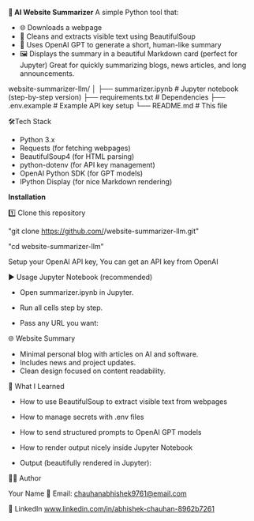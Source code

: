 **📝 AI Website Summarizer**
A simple Python tool that:
- 🌐 Downloads a webpage
- 🧹 Cleans and extracts visible text using BeautifulSoup
- 🤖 Uses OpenAI GPT to generate a short, human-like summary
- 🖼️ Displays the summary in a beautiful Markdown card (perfect for Jupyter)
Great for quickly summarizing blogs, news articles, and long announcements.

website-summarizer-llm/
│
├── summarizer.ipynb       # Jupyter notebook (step-by-step version)
├── requirements.txt       # Dependencies
├── .env.example           # Example API key setup
└── README.md              # This file

🛠️Tech Stack
- Python 3.x
- Requests
 (for fetching webpages)
- BeautifulSoup4
 (for HTML parsing)
- python-dotenv
 (for API key management)
- OpenAI Python SDK
 (for GPT models)
- IPython Display
 (for nice Markdown rendering)

 **Installation**
 
1️⃣ Clone this repository

"git clone https://github.com/<your-username>/website-summarizer-llm.git"

"cd website-summarizer-llm"

Setup your OpenAI API key, 
You can get an API key from OpenAI

▶️ Usage
Jupyter Notebook (recommended)
- Open summarizer.ipynb in Jupyter.
  
- Run all cells step by step.
  
- Pass any URL you want:

  
🌐 Website Summary

- Minimal personal blog with articles on AI and software.
- Includes news and project updates.
- Clean design focused on content readability.

🧠 What I Learned

- How to use BeautifulSoup to extract visible text from webpages

- How to manage secrets with .env files

- How to send structured prompts to OpenAI GPT models

- How to render output nicely inside Jupyter Notebook

- Output (beautifully rendered in Jupyter):

👨‍💻 Author

Your Name
📧 Email: chauhanabhishek9761@email.com

🔗 LinkedIn 
www.linkedin.com/in/abhishek-chauhan-8962b7261
